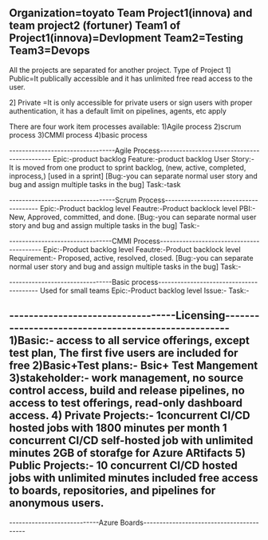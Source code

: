 Organization=toyato
Team Project1(innova) and team project2 (fortuner)
Team1 of Project1(innova)=Devlopment
Team2=Testing
Team3=Devops
--------------------------------------------------------------------------------------------------------------
All the projects are separated for another project.
Type of Project 
1] Public=It publically accessible and it has unlimited free read access to the user.

2] Private =It is only accessible for private users or sign users with proper authentication, it has a default limit on pipelines, agents, etc apply


There are four work item processes available:
1)Agile process
2)scrum process
3)CMMI process
4)basic process

---------------------------------Agile Process--------------------------------------------
Epic:-product backlog 
Feature:-product backlog
User Story:- It is moved from one product to sprint backlog, (new, active, completed, inprocess,) [used in a sprint]
[Bug:-you can separate normal user story and bug and assign multiple tasks in the bug]
Task:-task

---------------------------------Scrum Process--------------------------------------
Epic:-Product backlog level
Feautre:-Product backlock level
PBI:- New, Approved, committed, and done.
[Bug:-you can separate normal user story and bug and assign multiple tasks in the bug]
Task:-

--------------------------------CMMI Process-----------------------------------------
Epic:-Product backlog level
Feautre:-Product backlock level
Requirement:- Proposed, active, resolved, closed.
[Bug:-you can separate normal user story and bug and assign multiple tasks in the bug]
Task:-

--------------------------------Basic process----------------------------------------
Used for small teams
Epic:-Product backlog level
Issue:-
Task:-

----------------------------------Licensing----------------------------------------------------
1)Basic:- access to all service offerings, except test plan,
        The first five users are included for free
2)Basic+Test plans:- Bsic+ Test Mangement
3)stakeholder:- work management, 
                no source control access, 
                build and release pipelines, 
                no access to test offerings, 
                read-only dashboard access.
4) Private Projects:- 1concurrent CI/CD hosted jobs with 1800 minutes per month
                        1 concurrent CI/CD self-hosted job with unlimited minutes
                        2GB of storafge for Azure ARtifacts
5) Public Projects:- 10 concurrent CI/CD hosted jobs with unlimited minutes included
                      free access to boards, repositories, and pipelines for anonymous users.
---------------------------------------------------------------------------------------------------------------------------

----------------------------Azure Boards-----------------------------------------




